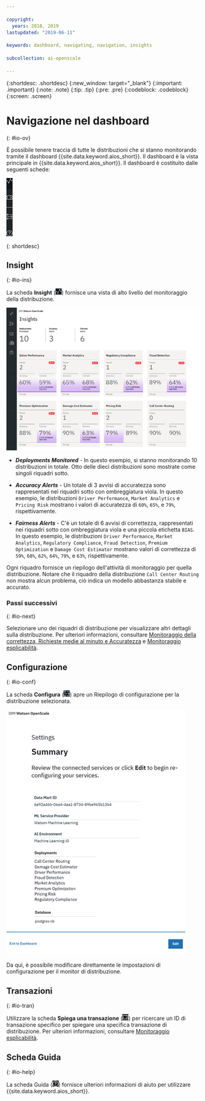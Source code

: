 ```yaml
---

copyright:
  years: 2018, 2019
lastupdated: "2019-06-11"

keywords: dashboard, navigating, navigation, insights

subcollection: ai-openscale

---
```


{:shortdesc: .shortdesc}
{:new_window: target="_blank"}
{:important: .important}
{:note: .note}
{:tip: .tip}
{:pre: .pre}
{:codeblock: .codeblock}
{:screen: .screen}

# Navigazione nel dashboard
{: #io-ov}

È possibile tenere traccia di tutte le distribuzioni che si stanno monitorando tramite il dashboard {{site.data.keyword.aios_short}}. Il dashboard è la vista principale in {{site.data.keyword.aios_short}}. Il dashboard è costituito dalle seguenti schede:

  ![Schede Insight](images/insight-tabs.png)

{: shortdesc}

## Insight
{: #io-ins}

La scheda **Insight** (![dashboard Insight](images/insight-dash-tab.png)) fornisce una vista di alto livello del monitoraggio della distribuzione.

  ![dashboard Insight](images/insight-dashboard.png)

- ***Deployments Monitored*** - In questo esempio, si stanno monitorando 10 distribuzioni in totale. Otto delle dieci distribuzioni sono mostrate come singoli riquadri sotto.

- ***Accuracy Alerts*** - Un totale di 3 avvisi di accuratezza sono rappresentati nei riquadri sotto con ombreggiatura viola. In questo esempio, le distribuzioni `Driver Performance`, `Market Analytics` e `Pricing Risk` mostrano i valori di accuratezza di `60%`, `65%`,  e `79%`, rispettivamente.

- ***Fairness Alerts*** - C'è un totale di 6 avvisi di correttezza, rappresentati nei riquadri sotto con ombreggiatura viola e una piccola etichetta `BIAS`. In questo esempio, le distribuzioni `Driver Performance`, `Market Analytics`, `Regulatory Compliance`, `Fraud Detection`, `Premium Optimization` e `Damage Cost Estimator` mostrano valori di correttezza di `59%`, `68%`, `62%`, `64%`, `79%`, e `63%`, rispettivamente.

Ogni riquadro fornisce un riepilogo dell'attività di monitoraggio per quella distribuzione. Notare che il riquadro della distribuzione `Call Center Routing` non mostra alcun problema, ciò indica un modello abbastanza stabile e accurato.

### Passi successivi
{: #io-next}

Selezionare uno dei riquadri di distribuzione per visualizzare altri dettagli sulla distribuzione. Per ulteriori informazioni, consultare [Monitoraggio della correttezza, Richieste medie al minuto e Accuratezza](/docs/services/ai-openscale?topic=ai-openscale-it-ov) e [Monitoraggio esplicabilità](/docs/services/ai-openscale?topic=ai-openscale-ie-ov).

## Configurazione
{: #io-conf}

La scheda **Configura** (![scheda Configura](images/insight-config-tab.png)) apre un Riepilogo di configurazione per la distribuzione selezionata.

  ![Riepilogo configurazione](images/insight-config-summary.png)

Da qui, è possibile modificare direttamente le impostazioni di configurazione per il monitor di distribuzione.

## Transazioni
{: #io-tran}

Utilizzare la scheda **Spiega una transazione** (![scheda Spiega una transazione](images/insight-transact-tab.png)) per ricercare un ID di transazione specifico per spiegare una specifica transazione di distribuzione. Per ulteriori informazioni, consultare [Monitoraggio esplicabilità](/docs/services/ai-openscale?topic=ai-openscale-ie-ov).

## Scheda Guida
{: #io-help}

La scheda Guida (![scheda Transazioni](images/insight-help-tab.png)) fornisce ulteriori informazioni di aiuto per utilizzare {{site.data.keyword.aios_short}}.
